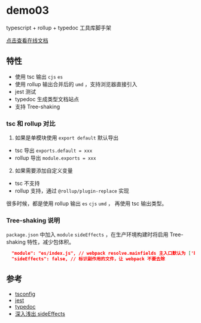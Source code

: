 # demo03

typescript + rollup + typedoc 工具库脚手架

[点击查看在线文档](https://caijf.github.io/lib-demos/demo03/docs/index.html)

## 特性

- 使用 tsc 输出 `cjs` `es`
- 使用 rollup 输出合并后的 `umd` ，支持浏览器直接引入
- jest 测试
- typedoc 生成类型文档站点
- 支持 Tree-shaking

### tsc 和 rollup 对比

1. 如果是单模块使用 `export default` 默认导出

- tsc 导出 `exports.default = xxx`
- rollup 导出 `module.exports = xxx`

2. 如果需要添加自定义变量

- tsc 不支持
- rollup 支持，通过 `@rollup/plugin-replace` 实现

很多时候，都是使用 rollup 输出 `es` `cjs` `umd` ， 再使用 tsc 输出类型。

### Tree-shaking 说明

`package.json` 中加入 `module` `sideEffects` ，在生产环境构建时将启用 Tree-shaking 特性，减少包体积。

```json
  "module": "es/index.js", // webpack resolve.mainfields 主入口默认为 ['browser', 'module', 'main']
  "sideEffects": false, // 标识副作用的文件，让 webpack 不要去除
```

## 参考

- [tsconfig](https://www.staging-typescript.org/zh/tsconfig)
- [jest](https://facebook.github.io/jest/)
- [typedoc](http://typedoc.org/)
- [深入浅出 sideEffects](https://github.com/happylindz/blog/issues/15)
